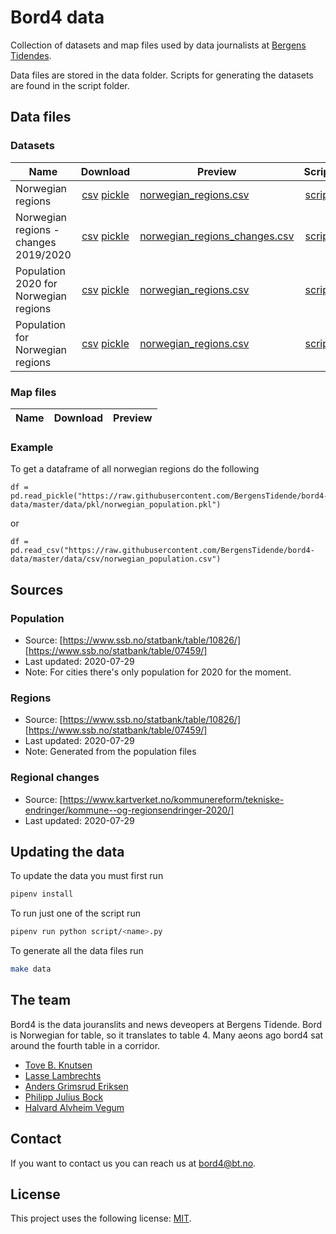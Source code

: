 # Bord4 data
Collection of datasets and map files used by data journalists at [Bergens Tidendes](https://www.bt.no).

Data files are stored in the data folder. Scripts for generating the datasets are found in the script folder.

## Data files

### Datasets
| Name | Download | Preview | Script |
| --- | :---: | --- | :--: |
| Norwegian regions | [csv](https://raw.githubusercontent.com/BergensTidende/bord4-data/master/data/csv/norwegian_regions.csv) [pickle](https://raw.githubusercontent.com/BergensTidende/bord4-data/master/data/pkl/norwegian_population.pkl) | [norwegian_regions.csv](data/csv/norwegian_regions.csv) | [script](scripts/regions_and_population.py) |
| Norwegian regions - changes 2019/2020 | [csv](https://raw.githubusercontent.com/BergensTidende/bord4-data/master/data/csv/norwegian_regions_changes.csv) [pickle](https://raw.githubusercontent.com/BergensTidende/bord4-data/master/data/pkl/norwegian_regions_changes.pkl) | [norwegian_regions_changes.csv](data/csv/norwegian_regions_changes.csv) | [script](scripts/region_changes.py) |
| Population 2020 for Norwegian regions | [csv](https://raw.githubusercontent.com/BergensTidende/bord4-data/master/data/csv/norwegian_population_2020.csv) [pickle](https://raw.githubusercontent.com/BergensTidende/bord4-data/master/data/csv/norwegian_population_2020.csv) | [norwegian_regions.csv](data/csv/norwegian_population_2020.csv) | [script](scripts/regions_and_population.py) |
| Population for Norwegian regions | [csv](https://raw.githubusercontent.com/BergensTidende/bord4-data/master/data/csv/norwegian_population.csv) [pickle](https://raw.githubusercontent.com/BergensTidende/bord4-data/master/data/pkl/norwegian_population.pkl) | [norwegian_regions.csv](data/csv/norwegian_population.csv) | [script](scripts/regions_and_population.py) |

### Map files
| Name | Download | Preview |
| --- | :---: | :---: |

### Example
To get a dataframe of all norwegian regions do the following

```
df = pd.read_pickle("https://raw.githubusercontent.com/BergensTidende/bord4-data/master/data/pkl/norwegian_population.pkl")
```
or
```
df = pd.read_csv("https://raw.githubusercontent.com/BergensTidende/bord4-data/master/data/csv/norwegian_population.csv")
```

## Sources

### Population
* Source: [https://www.ssb.no/statbank/table/10826/] [https://www.ssb.no/statbank/table/07459/]
* Last updated: 2020-07-29
* Note: For cities there's only population for 2020 for the moment.

### Regions
* Source: [https://www.ssb.no/statbank/table/10826/] [https://www.ssb.no/statbank/table/07459/]
* Last updated: 2020-07-29
* Note: Generated from the population files

### Regional changes
* Source: [https://www.kartverket.no/kommunereform/tekniske-endringer/kommune--og-regionsendringer-2020/]
* Last updated: 2020-07-29

## Updating the data
To update the data you must first run

```bash
pipenv install
```

To run just one of the script run

```bash
pipenv run python script/<name>.py
```

To generate all the data files run

```bash
make data
```

## The team

Bord4 is the data jouranslits and news deveopers at Bergens Tidende. Bord is Norwegian for table, so it translates to table 4. Many aeons ago bord4 sat around the fourth table in a corridor.

* [Tove B. Knutsen](https://twitter.com/tovek)
* [Lasse Lambrechts](https://twitter.com/lambrechts)
* [Anders Grimsrud Eriksen ](https://twitter.com/anderser)
* [Philipp Julius Bock](https://twitter.com/bockph)
* [Halvard Alvheim Vegum](https://twitter.com/Havegum)

## Contact

If you want to contact us you can reach us at <bord4@bt.no>.

## License
This project uses the following license: [MIT](LICENSE).
